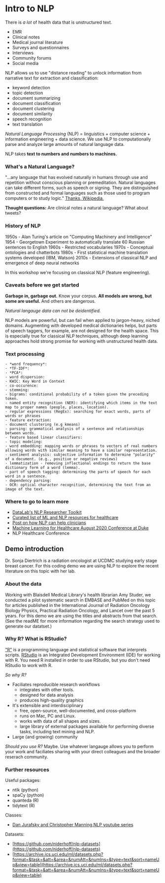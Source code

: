# Intro to NLP

There is *a lot* of health data that is unstructured text. 

* EMR
* Clinical notes
* Medical journal literature
* Surveys and questionnaires
* Interviews
* Community forums
* Social media

NLP allows us to use "distance reading" to unlock information from narrative text for extraction and classification:

* keyword detection
* topic detection
* document summarizing
* document classification
* document clustering
* document similarity
* speech recognition
* text translation

*Natural Language Processing* (NLP) = linguistics + computer science + information engineering + data science. We use NLP to computationally parse and analyze large amounts of natural language data.

NLP takes **text to numbers and numbers to machines.**

### What's a Natural Language?

"...any language that has evolved naturally in humans through use and repetition without conscious planning or premeditation. Natural languages can take different forms, such as speech or signing. They are distinguished from constructed and formal languages such as those used to program computers or to study logic." [Thanks, Wikipedia.](https://en.wikipedia.org/wiki/Natural_language)

**Thought questions:** Are clinical notes a natural language? What about tweets?

### History of NLP

1950s - Alan Turing's article on "Computing Machinery and Intelligence"
1954 - Georgetown Experiment to automatically translate 60 Russian sentences to English
1960s - Restricted vocabularies
1970s - Conceptual ontologies and chatterbots
1980s - First statistical machine translation systems developed (IBM, Watson)
2010s - Extensions of classical NLP and emergence of deep neural networks

In this workshop we're focusing on classical NLP (feature engineering). 

### Caveats before we get started

**Garbage in, garbage out.** Know your corpus.
**All models are wrong, but some are useful.** And others are dangerous.

*Natural langauge data can not be deidentified.*

NLP models are powerful, but can fail when applied to jargon-heavy, niched domains. Augmenting with developed medical dictionaries helps, but parts of speech taggers, for example, are not designed for the health space. This is especially true for classical NLP techniques, although deep learning approaches hold strong promise for working with unstructured health data.

### Text processing
    - *word frequency*:
    - *TF-IDF*:
    - *PCA*:
    - word dispersion:
    - KWIC: Key Word in Context
    - co-occurence:
    - stemming:
    - bigrams: conditional probability of a token given the preceding token.
    - named entity recognition (NER): identifying which items in the text map to proper names (people, places, location).
    - regular expressions (RegEx): searching for exact words, parts of words or phrases
    - feature extraction:
    - document clustering (e.g kmeans)
    - parsing: grammatical analysis of a sentence and relationships between words.
    - feature based linear classifiers:
    - topic modeling:
    - word embedding: mapping words or phrases to vectors of real numbers allowing words with similar meaning to have a similar representation.
    - sentiment analysis: subjective information to determine "polarity" of a document. (e.g., positive or negative reviews)
    - lemmatization - removing inflectional endings to return the base dictionary form of a word (lemma).
    - part of speech tagging: determining the parts of speech for each word in a sentence.
    - dependency parsing:
    - OCR: optical character recognition, determining the text from an image of the text.

### Where to go to learn more

* [DataLab's NLP Researcher Toolkit](http://datalab.ucdavis.edu/research-toolkit/)
* [Curated list of ML and NLP resources for healthcare](https://github.com/isaacmg/healthcare_ml)
* [Post on how NLP can help clinicians](https://tdan.com/natural-language-processing-in-healthcare/24538)
* [Machine Learning for Healthcare August 2020 Conference at Duke](https://www.mlforhc.org/)
* NLP Healthcare Conference

## Demo introduction

Dr. Sonja Diertrich is a radiation oncologist at UCDMC studying early stage breast cancer. For this coding demo we are using NLP to explore the recent literature on this topic with her lab. 

### About the data

Working with  Blaisdell Medical Library's health librarian Amy Studer, we conducted a pilot systematic search in EMBASE and PubMed on this topic for articles published in the International Journal of Radiation Oncology Biology Physics, Practical Radiation Oncology, and Lancet over the past 5 years. For this demo we are using the titles and abstracts from that search. (See the readME for more information regarding the search strategy used to generate our datatset.) 

### Why R? What is RStudio?

["R"](https://www.r-project.org/) is a programming language and statistical software that interprets scripts. [RStudio](https://rstudio.com/) is an Integrated Development Environment (IDE) for working with R. You need R installed in order to use RStudio, but you don't need RStudio to work with R.

*So why R?*
* Faciliates reproducible research workflows
    - integrates with other tools. 
    - designed for data analysis
    - produces high-quality graphics
* It's extensible and interdisciplinary
    - free, open-source, well-documented, and cross-platform
    - runs on Mac, PC and Linux. 
    - works with data of all shapes and sizes.
    - large library of external packages available for performing diverse tasks, including text mining and NLP.
* Large (and growing) community
 
*Should you use R?* Maybe. Use whatever langauge allows you to perform your work and faciliates sharing with your direct colleagues and the broader reserach community. 


### Further resources 

Useful packages:

- ntlk (python)  
- spaCy (python)  
- quanteda (R)  
- tidytext (R)  

Classes:

- [Dan Jurafsky and Christopher Manning NLP youtube series](https://www.youtube.com/playlist?list=PLoROMvodv4rOFZnDyrlW3-nI7tMLtmiJZ&disable_polymer=true)  

Datasets:

- [https://github.com/niderhoff/nlp-datasets](https://github.com/niderhoff/nlp-datasets)  
- [https://archive.ics.uci.edu/ml/datasets.php?format=&task=&att=&area=&numAtt=&numIns=&type=text&sort=nameUp&view=table](https://archive.ics.uci.edu/ml/datasets.php?format=&task=&att=&area=&numAtt=&numIns=&type=text&sort=nameUp&view=table)  
